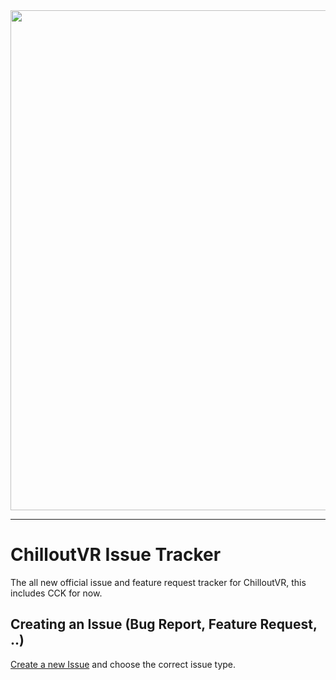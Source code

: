 <center><div align="center">

<img width="800px" src="https://chilloutvr.net/assets/images/chilloutvr-text.webp" />

---

</div></center>

# ChilloutVR Issue Tracker
The all new official issue and feature request tracker for ChilloutVR, this includes CCK for now.

## Creating an Issue (Bug Report, Feature Request, ..)

[Create a new Issue](https://github.com/Alpha-Blend-Interactive/ChilloutVR-Issues/issues/new/choose) and choose the correct issue type.
